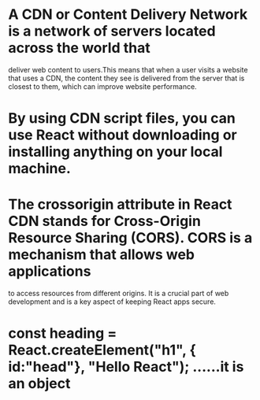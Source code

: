  # A CDN or Content Delivery Network is a network of servers located across the world that
   deliver web content to users.This means that when a user visits a website that uses a CDN,
   the content they see is delivered from the server that is closest to them, which can improve website performance.

# By using CDN script files, you can use React without downloading or installing anything on your local machine.

# The crossorigin attribute in React CDN stands for Cross-Origin Resource Sharing (CORS). CORS is a mechanism that allows web applications
  to access resources from different origins. It is a crucial part of web development and is a key aspect of keeping React apps secure.

#  const heading = React.createElement("h1", { id:"head"}, "Hello React");  ......it is an object

